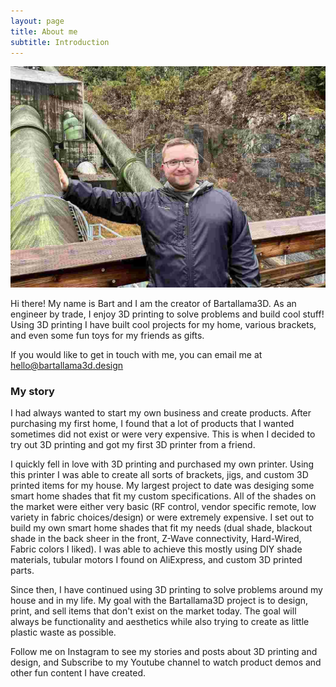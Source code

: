 ```yaml
---
layout: page
title: About me
subtitle: Introduction
---
```


<img alt="Photo of Bart, creator of Bartallama3D" src="/assets/img/about_me_bart_pic.jpg"/>

Hi there! My name is Bart and I am the creator of Bartallama3D. As an engineer by trade, I enjoy 3D printing to solve problems and build cool stuff!
Using 3D printing I have built cool projects for my home, various brackets, and even some fun toys for my friends as gifts. 

If you would like to get in touch with me, you can email me at [hello@bartallama3d.design](mailto:hello@bartallam3d.design)

### My story

I had always wanted to start my own business and create products. After purchasing my first home, I found that a lot of products that I wanted 
sometimes did not exist or were very expensive. This is when I decided to try out 3D printing and got my first 3D printer from a friend. 

I quickly fell in love with 3D printing and purchased my own printer. Using this printer I was able to create all sorts of brackets, jigs, and custom
3D printed items for my house. My largest project to date was desiging some smart home shades that fit my custom specifications. 
All of the shades on the market were either very basic (RF control, vendor specific remote, low variety in fabric choices/design) or were extremely expensive. 
I set out to build my own smart home shades
that fit my needs (dual shade, blackout shade in the back sheer in the front, Z-Wave connectivity, Hard-Wired, Fabric colors I liked). I was able to 
achieve this mostly using DIY shade materials, tubular motors I found on AliExpress, and custom 3D printed parts. 

Since then, I have continued using 3D printing to solve problems around my house and in my life. My goal with the Bartallama3D project is to design, print, and sell
items that don't exist on the market today. The goal will always be functionality and aesthetics while also trying to create as little plastic waste 
as possible. 

Follow me on Instagram to see my stories and posts about 3D printing and design, and Subscribe to my Youtube channel to watch product demos and other fun content I have created. 